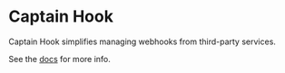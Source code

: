 # Captain Hook
Captain Hook simplifies managing webhooks from third-party services.

See the [docs](CaptainHook/DOCS.md) for more info.
